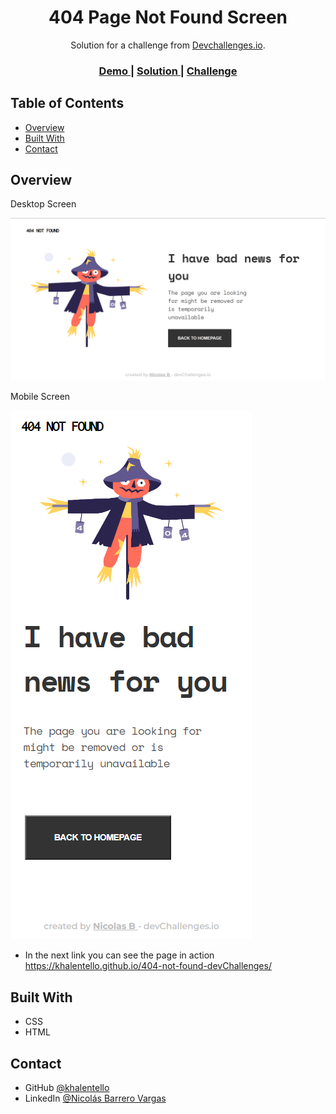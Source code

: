 <!-- Please update value in the {}  -->

<h1 align="center">404 Page Not Found Screen</h1>

<div align="center">
   Solution for a challenge from  <a href="http://devchallenges.io" target="_blank">Devchallenges.io</a>.
</div>

<div align="center">
  <h3>
    <a href="https://khalentello.github.io/404-not-found-devChallenges/">
      Demo
    </a>
    <span> | </span>
    <a href="https://github.com/Khalentello/404-not-found-devChallenges">
      Solution
    </a>
    <span> | </span>
    <a href="https://devchallenges.io/challenges/wBunSb7FPrIepJZAg0sY">
      Challenge
    </a>
  </h3>
</div>

<!-- TABLE OF CONTENTS -->

## Table of Contents

- [Overview](#overview)
- [Built With](#built-with)
- [Contact](#contact)

<!-- OVERVIEW -->

## Overview

Desktop Screen

![screenshot](./assets/screenshots/desktop-page.png)

Mobile Screen 

![screenshot](./assets/screenshots/mobile-page.png)

- In the next link you can see the page in action
  https://khalentello.github.io/404-not-found-devChallenges/

## Built With

<!-- This section should list any major frameworks that you built your project using. Here are a few examples.-->

- CSS
- HTML

## Contact

- GitHub [@khalentello](https://github.com/Khalentello)
- LinkedIn [@Nicolás Barrero Vargas](https://www.linkedin.com/in/nicolas-barrero-vargas/)
